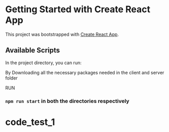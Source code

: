 # Getting Started with Create React App

This project was bootstrapped with [Create React App](https://github.com/facebook/create-react-app).

## Available Scripts

In the project directory, you can run:

By Downloading all the necessary packages needed in the client and server folder

RUN

### `npm run start` in both the directories respectively
# code_test_1
